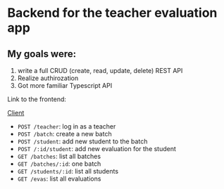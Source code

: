 # Backend for the teacher evaluation app


## My goals were:

1. write a full CRUD (create, read, update, delete) REST API
2. Realize authirozation
3. Got more familiar Typescript API



Link to the frontend:

[Client](https://github.com/oksmelnik/evaluation-front)


* `POST /teacher`: log in as a teacher
* `POST /batch`: create a new batch
* `POST /student`: add new student to the batch
* `POST /:id/student`: add new evaluation for the student
* `GET /batches`: list all batches
* `GET /batches/:id`: one batch
* `GET /students/:id`: list all students
* `GET /evas`: list all evaluations
